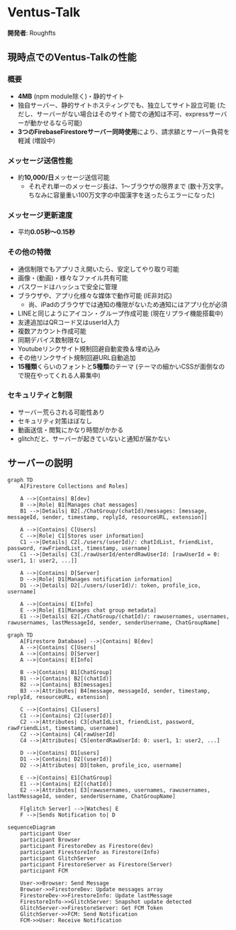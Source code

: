 # Ventus-Talk

**開発者**: Roughfts

## 現時点でのVentus-Talkの性能

### 概要
- **4MB** (npm module除く)・静的サイト
- 独自サーバー、静的サイトホスティングでも、独立してサイト設立可能 (ただし、サーバーがない場合はそのサイト間での通知は不可、expressサーバーが動かせるなら可能)
- **3つのFirebaseFirestoreサーバー同時使用**により、請求額とサーバー負荷を軽減 (増設中)

### メッセージ送信性能
- 約**10,000/日**メッセージ送信可能
  - それぞれ単一のメッセージ長は、1〜ブラウザの限界まで (数十万文字。ちなみに容量重い100万文字の中国漢字を送ったらエラーになった)

### メッセージ更新速度
- 平均**0.05秒〜0.15秒**

### その他の特徴
- 通信制限でもアプリさえ開いたら、安定してやり取り可能
- 画像・(動画)・様々なファイル共有可能
- パスワードはハッシュで安全に管理
- ブラウザや、アプリ化様々な媒体で動作可能 (IE非対応)
  - 尚、iPadのブラウザでは通知の権限がないため通知にはアプリ化が必須
- LINEと同じようにアイコン・グループ作成可能 (現在リプライ機能搭載中)
- 友達追加はQRコード又はuserId入力
- 複数アカウント作成可能
- 同期デバイス数制限なし
- Youtubeリンクサイト規制回避自動変換＆埋め込み
- その他リンクサイト規制回避URL自動追加
- **15種類**くらいのフォントと**5種類**のテーマ (テーマの細かいCSSが面倒なので現在やってくれる人募集中)

### セキュリティと制限
- サーバー荒らされる可能性あり
- セキュリティ対策ほぼなし
- 動画送信・閲覧にかなり時間がかかる
- glitchだと、サーバーが起きていないと通知が届かない

## サーバーの説明
```mermaid
graph TD
    A[Firestore Collections and Roles]

    A -->|Contains| B[dev]
    B -->|Role| B1[Manages chat messages]
    B1 -->|Details| B2[./ChatGroup/(chatId)/messages: [message, messageId, sender, timestamp, replyId, resourceURL, extension]]
    
    A -->|Contains| C[Users]
    C -->|Role| C1[Stores user information]
    C1 -->|Details| C2[./users/(userId)/: chatIdList, friendList, password, rawFriendList, timestamp, username]
    C1 -->|Details| C3[./rawUserId/enterdRawUserId: [rawUserId = 0: user1, 1: user2, ...]]
    
    A -->|Contains| D[Server]
    D -->|Role| D1[Manages notification information]
    D1 -->|Details| D2[./users/(userId)/: token, profile_ico, username]
    
    A -->|Contains| E[Info]
    E -->|Role| E1[Manages chat group metadata]
    E1 -->|Details| E2[./ChatGroup/(chatId)/: rawusernames, usernames, rawusernames, lastMessageId, sender, senderUsername, ChatGroupName]

```


```mermaid
graph TD
    A[Firestore Database] -->|Contains| B[dev]
    A -->|Contains| C[Users]
    A -->|Contains| D[Server]
    A -->|Contains| E[Info]
    
    B -->|Contains| B1[ChatGroup]
    B1 -->|Contains| B2[(chatId)]
    B2 -->|Contains| B3[messages]
    B3 -->|Attributes| B4[message, messageId, sender, timestamp, replyId, resourceURL, extension]

    C -->|Contains| C1[users]
    C1 -->|Contains| C2[(userId)]
    C2 -->|Attributes| C3[chatIdList, friendList, password, rawFriendList, timestamp, username]
    C2 -->|Contains| C4[rawUserId]
    C4 -->|Attributes| C5[enterdRawUserId: 0: user1, 1: user2, ...]

    D -->|Contains| D1[users]
    D1 -->|Contains| D2[(userId)]
    D2 -->|Attributes| D3[token, profile_ico, username]
    
    E -->|Contains| E1[ChatGroup]
    E1 -->|Contains| E2[(chatId)]
    E2 -->|Attributes| E3[rawusernames, usernames, rawusernames, lastMessageId, sender, senderUsername, ChatGroupName]
    
    F[glitch Server] -->|Watches| E
    F -->|Sends Notification to| D
```


```mermaid
sequenceDiagram
    participant User
    participant Browser
    participant FirestoreDev as Firestore(dev)
    participant FirestoreInfo as Firestore(Info)
    participant GlitchServer
    participant FirestoreServer as Firestore(Server)
    participant FCM

    User->>Browser: Send Message
    Browser->>FirestoreDev: Update messages array
    FirestoreDev->>FirestoreInfo: Update lastMessage
    FirestoreInfo->>GlitchServer: Snapshot update detected
    GlitchServer->>FirestoreServer: Get FCM Token
    GlitchServer->>FCM: Send Notification
    FCM->>User: Receive Notification

```
